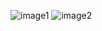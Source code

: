 ![image1](https://github.com/YoshuaLALA/CoR-GS-WATCH-OUT/assets/170750667/edc7ac2b-bd8b-4927-ab1a-8336c417e0a6)
![image2](https://github.com/YoshuaLALA/CoR-GS-WATCH-OUT/assets/170750667/aa9589ff-c4ef-4ce1-8541-d0a909601714)

